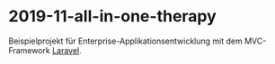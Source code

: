 # 2019-11-all-in-one-therapy

Beispielprojekt für Enterprise-Applikationsentwicklung mit dem MVC-Framework [Laravel](https://laravel.com/).